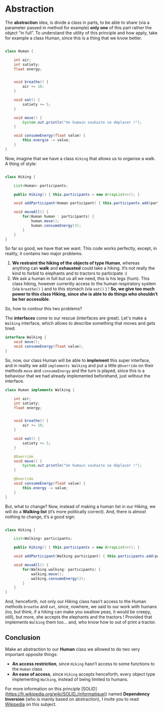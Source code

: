 # Abstraction

The **abstraction** idea, is divide a class in parts, to be able to share (via a parameter passed in method for example) **only one** of this part rather the object “in full”. To understand the utility of this principle and how apply, take for example a class Human, since this is a thing that we know better.


```java

class Human {

    int air;
    int satiety;
    float energy;


    void breathe() {
        air += 10;
    }

    void eat() {
        satiety += 5;
    }

    void move() {
        System.out.println("Un humain souhaite se déplacer !");
    }

    void consumeEnergy(float value) {
        this.energie -= value;
    }
}
```

Now, imagine that we have a class `Hiking` that allows us to organise a walk. A thing of style:

```java

class Hiking {

    List<Human> participants;

    public Hiking() { this.participants = new ArrayList<>(); }

    void addParticipant(Human participant) { this.participants.add(participant); }

    void moveAll() {
        for(Human human : participants) {
            human.move();
            human.consumeEnergy(3);
        }
    }
}
```

So far so good, we have that we want. This code works perfectly, except, in reality, it contains two major problems.

1. **We restraint the hiking of the objects of type Human**, whereas anything can **walk** and **exhausted** could take a hiking. It’s not really the kind to forbid to elephants and to tractors to participate :(
2. We ask a human in full but us all we need, this is his legs (hum). This class hiking, however currently access to the human respiratory system (via `breathe()` ) and to this stomach (via `eat()` ) ! **So, we give too much power to this class Hiking, since she is able to do things who shouldn’t be her accessible**. <br>

So, how to contour this two problems? 

The **interfaces** come to our rescue (interfaces are great). Let's make a `Walking` interface, which allows to describe something that moves and gets tired:

```java
interface Walking {
    void move();
    void consumeEnergy(float value);
}
```

So, now, our class Human will be able to **implement** this super interface, and in reality we add `implements Walking` and put a little `@Override` on their methods `move` and `consumeEnergy` and the turn is played, since this is a behaviour that we had already implemented beforehand, just without the interface.

```java
class Human implements Walking {

    int air;
    int satiety;
    float energy;


    void breathe() {
        air += 10;
    }

    void eat() {
        satiety += 5;
    }

    @Override
    void move() {
        System.out.println("Un humain souhaite se déplacer !");
    }

    @Override
    void consumeEnergy(float value) {
        this.energy -= value;
    }
}
```

But, what to change? Now, instead of making a human list in our Hiking, we will do a **Walking list** (it’s more politically correct). And, there is almost nothing to change, it’s a good sign:

```java

class Hiking {

    List<Walking> participants;

    public Hiking() { this.participants = new ArrayList<>(); }

    void addParticipant(Walking participant) { this.participants.add(participant); }

    void moveAll() {
        for(Walking walking: participants) {
            walking.move();
            walking.consumeEnergy(3);
        }
    }
}
```

And, henceforth, not only our Hiking class hasn’t access to the Human methods `breathe` and `eat`, since, nowhere, we said to our work with humans (no, but think, if a hiking can make you swallow peas, it would be creepy, still), but more, she accepts the elephants and the tractors !
Provided that implements `Walking` them too… and, who know how to out of print a tractor.

## Conclusion

Make an abstraction to our **Human** class we allowed to do two very important opposite things:

- **An access restriction**, since `Hiking` hasn’t access to some functions to the `Human` class
- **An ease of access**, since `Hiking` accepts henceforth, every object type implementing `Walking`, instead of being limited to humans.

For more information on this principle [SOLID] (<https://fr.wikipedia.org/wiki/SOLID_(informatique)>) named **Dependency Inversion** (who is mainly based on abstraction), I invite you to read [Wikipedia](https://en.wikipedia.org/wiki/Dependency_inversion_principle) on this subject.
